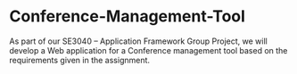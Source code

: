 # Conference-Management-Tool
As part of our SE3040 – Application Framework Group Project, we will develop a Web application for a Conference management tool based on the requirements given in the assignment.
